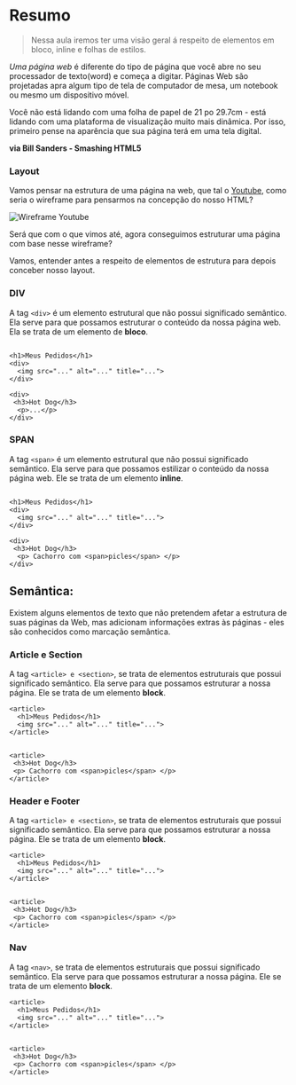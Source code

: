 # Resumo
> Nessa aula iremos ter uma visão geral á respeito de elementos em bloco, inline e folhas de estilos.

 *Uma página web* é diferente do tipo de página que você abre no seu processador de texto(word) 
 e começa a digitar. Páginas Web são projetadas apra algum tipo de tela de computador
 de mesa, um notebook ou mesmo um dispositivo móvel.

Você não está lidando com uma folha de papel de 21 po 29.7cm - está lidando com uma 
plataforma de visualização muito mais dinâmica. Por isso, primeiro pense na aparência 
que sua página terá em uma tela digital. 

**via Bill Sanders - Smashing HTML5**

### Layout

Vamos pensar na estrutura de uma página na web, que tal o [Youtube](www.youtube.com), como seria 
o wireframe para pensarmos na concepção do nosso HTML? 

![Wireframe Youtube](https://cdn.visual-paradigm.com/handbooks/agile-handbook/wireframe/01-youtube-wireframe-example.png)

Será que com o que vimos até, agora conseguimos estruturar uma página com base nesse wireframe?

Vamos, entender antes a respeito de elementos de estrutura para depois conceber nosso layout.

### DIV

A tag `<div>` é um elemento estrutural que não possui significado semântico. Ela serve para que possamos
estruturar o conteúdo da nossa página web. Ela se trata de um elemento de **bloco**.

```

<h1>Meus Pedidos</h1>
<div>
  <img src="..." alt="..." title="...">
</div>

<div>
 <h3>Hot Dog</h3>
  <p>...</p>
</div>

```


### SPAN

A tag `<span>` é um elemento estrutural que não possui significado semântico. Ela serve para que possamos
estilizar o conteúdo da nossa página web. Ele se trata de um elemento **inline**.

```

<h1>Meus Pedidos</h1>
<div>
  <img src="..." alt="..." title="...">
</div>

<div>
 <h3>Hot Dog</h3>
  <p> Cachorro com <span>picles</span> </p>
</div>

```

## Semântica:

Existem alguns elementos de texto que não pretendem afetar a estrutura de suas páginas da Web, mas adicionam informações extras às páginas - eles são conhecidos como marcação semântica.


### Article e Section

A tag `<article> e <section>`, se trata de elementos estruturais que possui significado semântico. Ela serve para que possamos
estruturar a nossa página. Ele se trata de um elemento **block**.

```
<article>
  <h1>Meus Pedidos</h1>
  <img src="..." alt="..." title="...">
</article>


<article>
 <h3>Hot Dog</h3>
 <p> Cachorro com <span>picles</span> </p>
</article>

```

### Header e Footer

A tag `<article> e <section>`, se trata de elementos estruturais que possui significado semântico. Ela serve para que possamos
estruturar a nossa página. Ele se trata de um elemento **block**.

```
<article>
  <h1>Meus Pedidos</h1>
  <img src="..." alt="..." title="...">
</article>


<article>
 <h3>Hot Dog</h3>
 <p> Cachorro com <span>picles</span> </p>
</article>

```

### Nav

A tag `<nav>`, se trata de elementos estruturais que possui significado semântico. Ela serve para que possamos
estruturar a nossa página. Ele se trata de um elemento **block**.

```
<article>
  <h1>Meus Pedidos</h1>
  <img src="..." alt="..." title="...">
</article>


<article>
 <h3>Hot Dog</h3>
 <p> Cachorro com <span>picles</span> </p>
</article>

```